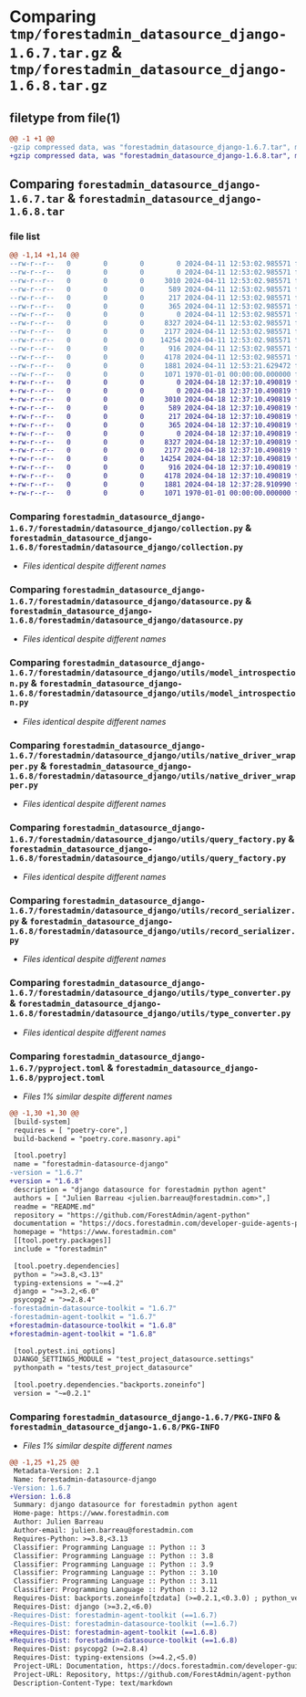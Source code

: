 # Comparing `tmp/forestadmin_datasource_django-1.6.7.tar.gz` & `tmp/forestadmin_datasource_django-1.6.8.tar.gz`

## filetype from file(1)

```diff
@@ -1 +1 @@
-gzip compressed data, was "forestadmin_datasource_django-1.6.7.tar", max compression
+gzip compressed data, was "forestadmin_datasource_django-1.6.8.tar", max compression
```

## Comparing `forestadmin_datasource_django-1.6.7.tar` & `forestadmin_datasource_django-1.6.8.tar`

### file list

```diff
@@ -1,14 +1,14 @@
--rw-r--r--   0        0        0        0 2024-04-11 12:53:02.985571 forestadmin_datasource_django-1.6.7/README.md
--rw-r--r--   0        0        0        0 2024-04-11 12:53:02.985571 forestadmin_datasource_django-1.6.7/forestadmin/datasource_django/__init__.py
--rw-r--r--   0        0        0     3010 2024-04-11 12:53:02.985571 forestadmin_datasource_django-1.6.7/forestadmin/datasource_django/collection.py
--rw-r--r--   0        0        0      589 2024-04-11 12:53:02.985571 forestadmin_datasource_django-1.6.7/forestadmin/datasource_django/datasource.py
--rw-r--r--   0        0        0      217 2024-04-11 12:53:02.985571 forestadmin_datasource_django-1.6.7/forestadmin/datasource_django/exception.py
--rw-r--r--   0        0        0      365 2024-04-11 12:53:02.985571 forestadmin_datasource_django-1.6.7/forestadmin/datasource_django/interface.py
--rw-r--r--   0        0        0        0 2024-04-11 12:53:02.985571 forestadmin_datasource_django-1.6.7/forestadmin/datasource_django/utils/__init__.py
--rw-r--r--   0        0        0     8327 2024-04-11 12:53:02.985571 forestadmin_datasource_django-1.6.7/forestadmin/datasource_django/utils/model_introspection.py
--rw-r--r--   0        0        0     2177 2024-04-11 12:53:02.985571 forestadmin_datasource_django-1.6.7/forestadmin/datasource_django/utils/native_driver_wrapper.py
--rw-r--r--   0        0        0    14254 2024-04-11 12:53:02.985571 forestadmin_datasource_django-1.6.7/forestadmin/datasource_django/utils/query_factory.py
--rw-r--r--   0        0        0      916 2024-04-11 12:53:02.985571 forestadmin_datasource_django-1.6.7/forestadmin/datasource_django/utils/record_serializer.py
--rw-r--r--   0        0        0     4178 2024-04-11 12:53:02.985571 forestadmin_datasource_django-1.6.7/forestadmin/datasource_django/utils/type_converter.py
--rw-r--r--   0        0        0     1881 2024-04-11 12:53:21.629472 forestadmin_datasource_django-1.6.7/pyproject.toml
--rw-r--r--   0        0        0     1071 1970-01-01 00:00:00.000000 forestadmin_datasource_django-1.6.7/PKG-INFO
+-rw-r--r--   0        0        0        0 2024-04-18 12:37:10.490819 forestadmin_datasource_django-1.6.8/README.md
+-rw-r--r--   0        0        0        0 2024-04-18 12:37:10.490819 forestadmin_datasource_django-1.6.8/forestadmin/datasource_django/__init__.py
+-rw-r--r--   0        0        0     3010 2024-04-18 12:37:10.490819 forestadmin_datasource_django-1.6.8/forestadmin/datasource_django/collection.py
+-rw-r--r--   0        0        0      589 2024-04-18 12:37:10.490819 forestadmin_datasource_django-1.6.8/forestadmin/datasource_django/datasource.py
+-rw-r--r--   0        0        0      217 2024-04-18 12:37:10.490819 forestadmin_datasource_django-1.6.8/forestadmin/datasource_django/exception.py
+-rw-r--r--   0        0        0      365 2024-04-18 12:37:10.490819 forestadmin_datasource_django-1.6.8/forestadmin/datasource_django/interface.py
+-rw-r--r--   0        0        0        0 2024-04-18 12:37:10.490819 forestadmin_datasource_django-1.6.8/forestadmin/datasource_django/utils/__init__.py
+-rw-r--r--   0        0        0     8327 2024-04-18 12:37:10.490819 forestadmin_datasource_django-1.6.8/forestadmin/datasource_django/utils/model_introspection.py
+-rw-r--r--   0        0        0     2177 2024-04-18 12:37:10.490819 forestadmin_datasource_django-1.6.8/forestadmin/datasource_django/utils/native_driver_wrapper.py
+-rw-r--r--   0        0        0    14254 2024-04-18 12:37:10.490819 forestadmin_datasource_django-1.6.8/forestadmin/datasource_django/utils/query_factory.py
+-rw-r--r--   0        0        0      916 2024-04-18 12:37:10.490819 forestadmin_datasource_django-1.6.8/forestadmin/datasource_django/utils/record_serializer.py
+-rw-r--r--   0        0        0     4178 2024-04-18 12:37:10.490819 forestadmin_datasource_django-1.6.8/forestadmin/datasource_django/utils/type_converter.py
+-rw-r--r--   0        0        0     1881 2024-04-18 12:37:28.910990 forestadmin_datasource_django-1.6.8/pyproject.toml
+-rw-r--r--   0        0        0     1071 1970-01-01 00:00:00.000000 forestadmin_datasource_django-1.6.8/PKG-INFO
```

### Comparing `forestadmin_datasource_django-1.6.7/forestadmin/datasource_django/collection.py` & `forestadmin_datasource_django-1.6.8/forestadmin/datasource_django/collection.py`

 * *Files identical despite different names*

### Comparing `forestadmin_datasource_django-1.6.7/forestadmin/datasource_django/datasource.py` & `forestadmin_datasource_django-1.6.8/forestadmin/datasource_django/datasource.py`

 * *Files identical despite different names*

### Comparing `forestadmin_datasource_django-1.6.7/forestadmin/datasource_django/utils/model_introspection.py` & `forestadmin_datasource_django-1.6.8/forestadmin/datasource_django/utils/model_introspection.py`

 * *Files identical despite different names*

### Comparing `forestadmin_datasource_django-1.6.7/forestadmin/datasource_django/utils/native_driver_wrapper.py` & `forestadmin_datasource_django-1.6.8/forestadmin/datasource_django/utils/native_driver_wrapper.py`

 * *Files identical despite different names*

### Comparing `forestadmin_datasource_django-1.6.7/forestadmin/datasource_django/utils/query_factory.py` & `forestadmin_datasource_django-1.6.8/forestadmin/datasource_django/utils/query_factory.py`

 * *Files identical despite different names*

### Comparing `forestadmin_datasource_django-1.6.7/forestadmin/datasource_django/utils/record_serializer.py` & `forestadmin_datasource_django-1.6.8/forestadmin/datasource_django/utils/record_serializer.py`

 * *Files identical despite different names*

### Comparing `forestadmin_datasource_django-1.6.7/forestadmin/datasource_django/utils/type_converter.py` & `forestadmin_datasource_django-1.6.8/forestadmin/datasource_django/utils/type_converter.py`

 * *Files identical despite different names*

### Comparing `forestadmin_datasource_django-1.6.7/pyproject.toml` & `forestadmin_datasource_django-1.6.8/pyproject.toml`

 * *Files 1% similar despite different names*

```diff
@@ -1,30 +1,30 @@
 [build-system]
 requires = [ "poetry-core",]
 build-backend = "poetry.core.masonry.api"
 
 [tool.poetry]
 name = "forestadmin-datasource-django"
-version = "1.6.7"
+version = "1.6.8"
 description = "django datasource for forestadmin python agent"
 authors = [ "Julien Barreau <julien.barreau@forestadmin.com>",]
 readme = "README.md"
 repository = "https://github.com/ForestAdmin/agent-python"
 documentation = "https://docs.forestadmin.com/developer-guide-agents-python/"
 homepage = "https://www.forestadmin.com"
 [[tool.poetry.packages]]
 include = "forestadmin"
 
 [tool.poetry.dependencies]
 python = ">=3.8,<3.13"
 typing-extensions = "~=4.2"
 django = ">=3.2,<6.0"
 psycopg2 = ">=2.8.4"
-forestadmin-datasource-toolkit = "1.6.7"
-forestadmin-agent-toolkit = "1.6.7"
+forestadmin-datasource-toolkit = "1.6.8"
+forestadmin-agent-toolkit = "1.6.8"
 
 [tool.pytest.ini_options]
 DJANGO_SETTINGS_MODULE = "test_project_datasource.settings"
 pythonpath = "tests/test_project_datasource"
 
 [tool.poetry.dependencies."backports.zoneinfo"]
 version = "~=0.2.1"
```

### Comparing `forestadmin_datasource_django-1.6.7/PKG-INFO` & `forestadmin_datasource_django-1.6.8/PKG-INFO`

 * *Files 1% similar despite different names*

```diff
@@ -1,25 +1,25 @@
 Metadata-Version: 2.1
 Name: forestadmin-datasource-django
-Version: 1.6.7
+Version: 1.6.8
 Summary: django datasource for forestadmin python agent
 Home-page: https://www.forestadmin.com
 Author: Julien Barreau
 Author-email: julien.barreau@forestadmin.com
 Requires-Python: >=3.8,<3.13
 Classifier: Programming Language :: Python :: 3
 Classifier: Programming Language :: Python :: 3.8
 Classifier: Programming Language :: Python :: 3.9
 Classifier: Programming Language :: Python :: 3.10
 Classifier: Programming Language :: Python :: 3.11
 Classifier: Programming Language :: Python :: 3.12
 Requires-Dist: backports.zoneinfo[tzdata] (>=0.2.1,<0.3.0) ; python_version < "3.9"
 Requires-Dist: django (>=3.2,<6.0)
-Requires-Dist: forestadmin-agent-toolkit (==1.6.7)
-Requires-Dist: forestadmin-datasource-toolkit (==1.6.7)
+Requires-Dist: forestadmin-agent-toolkit (==1.6.8)
+Requires-Dist: forestadmin-datasource-toolkit (==1.6.8)
 Requires-Dist: psycopg2 (>=2.8.4)
 Requires-Dist: typing-extensions (>=4.2,<5.0)
 Project-URL: Documentation, https://docs.forestadmin.com/developer-guide-agents-python/
 Project-URL: Repository, https://github.com/ForestAdmin/agent-python
 Description-Content-Type: text/markdown
```

